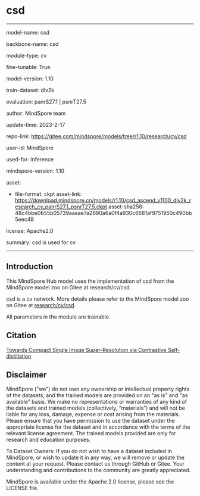 # csd

---

model-name: csd

backbone-name: csd

module-type: cv

fine-tunable: True

model-version: 1.10

train-dataset: div2k

evaluation: panrS27.1 | psnrT27.5

author: MindSpore team

update-time: 2023-2-17

repo-link: <https://gitee.com/mindspore/models/tree/r1.10/research/cv/csd>

user-id: MindSpore

used-for: inference

mindspore-version: 1.10

asset:

-
    file-format: ckpt
    asset-link: <https://download.mindspore.cn/models/r1.10/csd_ascend_v1100_div2k_research_cv_panrS27.1_psnrT27.5.ckpt>
    asset-sha256: 48c4bbe0b55b05739aaaae7a2690a6a0f4a930c6681af9751950c490bb5eec48

license: Apache2.0

summary: csd is used for cv

---

## Introduction

This MindSpore Hub model uses the implementation of csd from the MindSpore model zoo on Gitee at research/cv/csd.

csd is a cv network. More details please refer to the MindSpore model zoo on Gitee at [research/cv/csd](https://gitee.com/mindspore/models/blob/r1.10/research/cv/csd/README.md).

All parameters in the module are trainable.

## Citation

[Towards Compact Single Image Super-Resolution via Contrastive Self-distillation](https://arxiv.org/pdf/2105.11683.pdf)

## Disclaimer

MindSpore ("we") do not own any ownership or intellectual property rights of the datasets, and the trained models are provided on an "as is" and "as available" basis. We make no representations or warranties of any kind of the datasets and trained models (collectively, “materials”) and will not be liable for any loss, damage, expense or cost arising from the materials. Please ensure that you have permission to use the dataset under the appropriate license for the dataset and in accordance with the terms of the relevant license agreement. The trained models provided are only for research and education purposes.

To Dataset Owners: If you do not wish to have a dataset included in MindSpore, or wish to update it in any way, we will remove or update the content at your request. Please contact us through GitHub or Gitee. Your understanding and contributions to the community are greatly appreciated.

MindSpore is available under the Apache 2.0 license, please see the LICENSE file.
